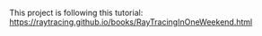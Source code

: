 This project is following this tutorial: 
https://raytracing.github.io/books/RayTracingInOneWeekend.html
